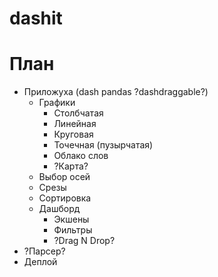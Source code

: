 # dashit

#  План #

* Приложуха (dash pandas ?dashdraggable?)
    * Графики
        - Столбчатая 
        - Линейная
        - Круговая
        - Точечная (пузырчатая)
        - Облако слов
        - ?Карта?
    + Выбор осей
    + Срезы 
    + Сортировка
    + Дашборд
        - Экшены
        - Фильтры
        - ?Drag N Drop?
* ?Парсер?
* Деплой 